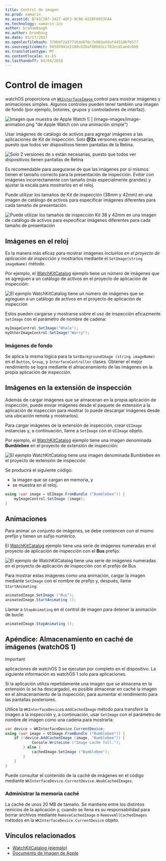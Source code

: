 ```yaml
---
title: Control de imagen
ms.prod: xamarin
ms.assetid: B741C207-3427-46F3-9C90-A52BF8933FA4
ms.technology: xamarin-ios
author: bradumbaugh
ms.author: brumbaug
ms.date: 03/17/2017
ms.openlocfilehash: 370b9f2a57716de876c7e883afdaf445186fb577
ms.sourcegitcommit: 945df041e2180cb20af08b83cc703ecd1aedc6b0
ms.translationtype: MT
ms.contentlocale: es-ES
ms.lasthandoff: 04/04/2018
---
```

# <a name="image-control"></a>Control de imagen

watchOS proporciona un [ `WKInterfaceImage` ](https://developer.xamarin.com/api/type/WatchKit.WKInterfaceImage/) control para mostrar imágenes y animaciones simples. Algunos controles pueden tener también una imagen de fondo (por ejemplo, botones, grupos y controladores de interfaz).

![](image-images/image-walkway.png "Imagen que muestra de Apple Watch") ![ ] (image-images/image-animation.png "de Apple Watch con una animación simple")
<!-- watch image courtesy of http://infinitapps.com/bezel/ -->

Usar imágenes de catálogo de activos para agregar imágenes a las aplicaciones de Kit de inspección.
Solo **@2x** versiones están necesarias, puesto que todos ver dispositivos tienen pantallas de la Retina.

![](image-images/asset-universal-sml.png "Solo 2 versiones de x están necesarias, puesto que todos ver dispositivos tienen pantallas de Retina")

Es recomendable para asegurarse de que las imágenes por sí mismos tienen el tamaño correcto para la presentación de inspección. *Evitar* con imágenes incorrectamente con tamaño (más especialmente grandes) y ajustar la escala para mostrarlos en el reloj.

Puede utilizar los tamaños de Kit de inspección (38mm y 42mm) en una imagen de catálogo de activos para especificar imágenes diferentes para cada tamaño de presentación.

![](image-images/asset-watch-sml.png "Puede utilizar los tamaños de inspección Kit 38 y 42mm en una imagen de catálogo de activos para especificar imágenes diferentes para cada tamaño de presentación")


## <a name="images-on-the-watch"></a>Imágenes en el reloj

Es la manera más eficaz para mostrar imágenes *incluirlos en el proyecto de aplicación de inspección* y mostrarlos mediante el `SetImage(string imageName)` método.

Por ejemplo, el [WatchKitCatalog](https://developer.xamarin.com/samples/WatchKitCatalog/) ejemplo tiene un número de imágenes que se agreguen a un catálogo de activos en el proyecto de aplicación de inspección:

![](image-images/asset-whale-sml.png "El ejemplo WatchKitCatalog tiene un número de imágenes que se agreguen a un catálogo de activos en el proyecto de aplicación de inspección")

Estos pueden cargarse y mostrarse sobre el uso de inspección eficazmente `SetImage` con el parámetro de nombre de cadena:

```csharp
myImageControl.SetImage("Whale");
myOtherImageControl.SetImage("Worry");
```

### <a name="background-images"></a>Imágenes de fondo

Se aplica la misma lógica para la `SetBackgroundImage (string imageName)` en el `Button`, `Group`, y `InterfaceController` clases. Obtener el mejor rendimiento se logra mediante el almacenamiento de las imágenes en la propia aplicación de inspección.


## <a name="images-in-the-watch-extension"></a>Imágenes en la extensión de inspección

Además de cargar imágenes que se almacenan en la propia aplicación de inspección, puede enviar imágenes desde el paquete de extensión a la aplicación de inspección para mostrar (o puede descargar imágenes desde una ubicación remota y mostrarlos).

Para cargar imágenes de la extensión de inspección, crear `UIImage` instancias y, a continuación, llame a `SetImage` con el `UIImage` objeto.

Por ejemplo, el [WatchKitCatalog](https://developer.xamarin.com/samples/monotouch/watchOS/WatchKitCatalog/) ejemplo tiene una imagen denominada **Bumblebee** en el proyecto de extensión de inspección:

![](image-images/asset-bumblebee-sml.png "El ejemplo WatchKitCatalog tiene una imagen denominada Bumblebee en el proyecto de extensión de inspección")

Se producirá el siguiente código:

- la imagen que se cargan en memoria, y
- se muestra en el reloj.

```csharp
using (var image = UIImage.FromBundle ("Bumblebee")) {
    myImageControl.SetImage (image);
}
```


## <a name="animations"></a>Animaciones

Para animar un conjunto de imágenes, se debe comiencen con el mismo prefijo y tienen un sufijo numérico.

El [WatchKitCatalog](https://developer.xamarin.com/samples/monotouch/watchOS/WatchKitCatalog/) ejemplo tiene una serie de imágenes numeradas en el proyecto de aplicación de inspección con el **Bus** prefijo:

![](image-images/asset-bus-animation-sml.png "El ejemplo de WatchKitCatalog tiene una serie de imágenes numeradas en el proyecto de aplicación de inspección con el prefijo de Bus")

Para mostrar estas imágenes como una animación, cargar la imagen mediante `SetImage` con el nombre de prefijo y, después, llame `StartAnimating`:

```csharp
animatedImage.SetImage ("Bus");
animatedImage.StartAnimating ();
```

Llamar a `StopAnimating` en el control de imagen para detener la animación de bucle:

```csharp
animatedImage.StopAnimating ();
```


<a name="cache" />

## <a name="appendix-caching-images-watchos-1"></a>Apéndice: Almacenamiento en caché de imágenes (watchOS 1)

> [!IMPORTANT]
> aplicaciones de watchOS 3 se ejecutan por completo en el dispositivo. La siguiente información es watchOS 1 solo para aplicaciones.

Si la aplicación utiliza repetidamente una imagen que se almacena en la extensión (o se ha descargado), es posible almacenar en caché la imagen en el almacenamiento de la inspección, para aumentar el rendimiento para las pantallas posteriores.

Utilice la `WKInterfaceDevice`s `AddCachedImage` método para transferir la imagen a la inspección y, a continuación, usar `SetImage` con el parámetro de nombre de imagen como una cadena para mostrarla:

```csharp
var device = WKInterfaceDevice.CurrentDevice;
using (var image = UIImage.FromBundle ("Bumblebee")) {
    if (!device.AddCachedImage (image, "Bumblebee")) {
            Console.WriteLine ("Image cache full.");
        } else {
            cachedImage.SetImage ("Bumblebee");
        }
    }
}
```

Puede consultar el contenido de la caché de imágenes en el código mediante `WKInterfaceDevice.CurrentDevice.WeakCachedImages`.


### <a name="managing-the-cache"></a>Administrar la memoria caché

La caché de unos 20 MB de tamaño. Se mantiene entre los distintos reinicios de la aplicación y, cuando se llena es su responsabilidad para borrar archivos mediante `RemoveCachedImage` o `RemoveAllCachedImages` métodos en la `WKInterfaceDevice.CurrentDevice` objeto.



## <a name="related-links"></a>Vínculos relacionados

- [WatchKitCatalog (ejemplo)](https://developer.xamarin.com/samples/monotouch/watchOS/WatchKitCatalog/)
- [Documento de imagen de Apple](https://developer.apple.com/library/prerelease/ios/documentation/General/Conceptual/WatchKitProgrammingGuide/Images.html)
